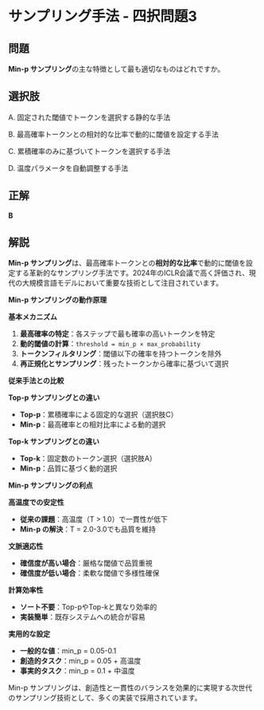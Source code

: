 # サンプリング手法 - 四択問題3

## 問題
**Min-p サンプリング**の主な特徴として最も適切なものはどれですか。

## 選択肢
A. 固定された閾値でトークンを選択する静的な手法

B. 最高確率トークンとの相対的な比率で動的に閾値を設定する手法

C. 累積確率のみに基づいてトークンを選択する手法

D. 温度パラメータを自動調整する手法

## 正解
**B**

## 解説
**Min-p サンプリング**は、最高確率トークンとの**相対的な比率**で動的に閾値を設定する革新的なサンプリング手法です。2024年のICLR会議で高く評価され、現代の大規模言語モデルにおいて重要な技術として注目されています。

**Min-p サンプリングの動作原理**

**基本メカニズム**
1. **最高確率の特定**：各ステップで最も確率の高いトークンを特定
2. **動的閾値の計算**：`threshold = min_p × max_probability`
3. **トークンフィルタリング**：閾値以下の確率を持つトークンを除外
4. **再正規化とサンプリング**：残ったトークンから確率に基づいて選択

**従来手法との比較**

**Top-p サンプリングとの違い**
- **Top-p**：累積確率による固定的な選択（選択肢C）
- **Min-p**：最高確率との相対比率による動的選択

**Top-k サンプリングとの違い**
- **Top-k**：固定数のトークン選択（選択肢A）
- **Min-p**：品質に基づく動的選択

**Min-p サンプリングの利点**

**高温度での安定性**
- **従来の課題**：高温度（T > 1.0）で一貫性が低下
- **Min-p の解決**：T = 2.0-3.0でも品質を維持

**文脈適応性**
- **確信度が高い場合**：厳格な閾値で品質重視
- **確信度が低い場合**：柔軟な閾値で多様性確保

**計算効率性**
- **ソート不要**：Top-pやTop-kと異なり効率的
- **実装簡単**：既存システムへの統合が容易

**実用的な設定**
- **一般的な値**：min_p = 0.05-0.1
- **創造的タスク**：min_p = 0.05 + 高温度
- **事実的タスク**：min_p = 0.1 + 中温度

Min-p サンプリングは、創造性と一貫性のバランスを効果的に実現する次世代のサンプリング技術として、多くの実装で採用されています。 